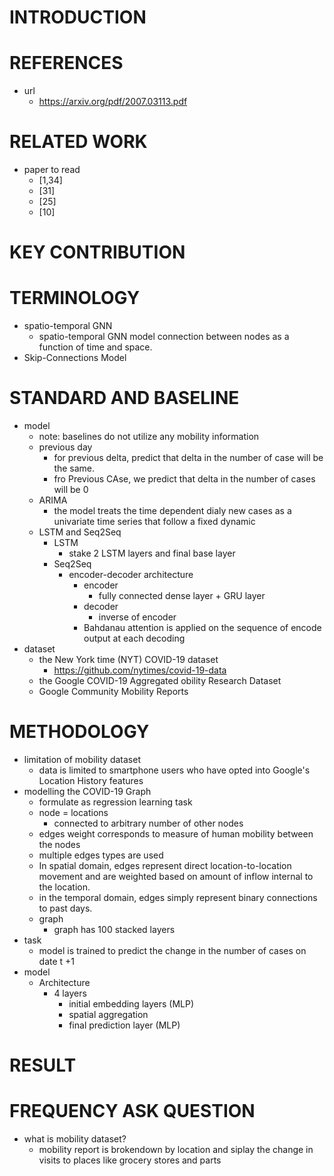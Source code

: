 # INTRODUCTION
# REFERENCES
* url
    * https://arxiv.org/pdf/2007.03113.pdf
# RELATED WORK
* paper to read
    * [1,34]
    * [31]
    * [25]
    * [10]
# KEY CONTRIBUTION
# TERMINOLOGY
* spatio-temporal GNN
    * spatio-temporal GNN model connection between nodes as a function of time and space. 
* Skip-Connections Model
# STANDARD AND BASELINE
* model
    * note: baselines do not utilize any mobility information
    * previous day
        * for previous delta, predict that delta in the number of case will be the same.
        * fro Previous CAse, we predict that delta in the number of cases will be 0
    * ARIMA
        * the model treats the time dependent dialy new cases as a univariate time series 
         that follow a fixed dynamic 
    * LSTM and Seq2Seq
        * LSTM
            * stake 2 LSTM layers and final base layer
        * Seq2Seq 
            * encoder-decoder architecture
                * encoder
                    * fully connected dense layer + GRU layer 
                * decoder
                    * inverse of encoder
                * Bahdanau attention is applied on the sequence of encode output 
                 at each decoding 
* dataset
    * the New York time (NYT) COVID-19 dataset
        * https://github.com/nytimes/covid-19-data
    * the Google COVID-19 Aggregated obility Research Dataset
    * Google Community Mobility Reports

# METHODOLOGY
* limitation of mobility dataset
    * data is limited to smartphone users who have opted into Google's Location History features
* modelling the COVID-19 Graph 
    * formulate as regression learning task
    * node = locations
        * connected to arbitrary number of other nodes
    * edges weight corresponds to measure of human mobility between the nodes
    * multiple edges types are used
    * In spatial domain, edges represent direct location-to-location movement and are weighted 
     based on amount of inflow internal to the location.
    * in the temporal domain, edges simply represent binary connections to past days.
    * graph
        * graph has 100 stacked layers 
* task 
    * model is trained to predict the change in the number of cases on date t +1
* model
    * Architecture
        * 4 layers
            * initial embedding layers (MLP)
            * spatial aggregation
            * final prediction layer (MLP)
# RESULT
# FREQUENCY ASK QUESTION 
* what is mobility dataset?
    * mobility report is brokendown by location and siplay the change in visits 
     to places like grocery stores and parts
